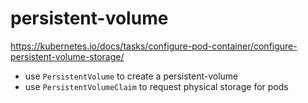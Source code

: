 # persistent-volume

https://kubernetes.io/docs/tasks/configure-pod-container/configure-persistent-volume-storage/

- use `PersistentVolume` to create a persistent-volume
- use `PersistentVolumeClaim` to request physical storage for pods
